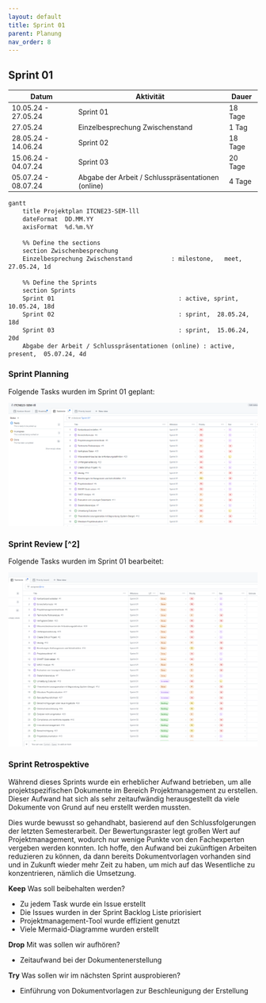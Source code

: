 ```yaml
---
layout: default
title: Sprint 01
parent: Planung
nav_order: 8
---
```


## Sprint 01

| Datum                  | Aktivität                                            | Dauer      |
|-----------------------|------------------------------------------------------|------------|
| 10.05.24 - 27.05.24   | Sprint 01                                            | 18 Tage    |
| 27.05.24              | Einzelbesprechung Zwischenstand                      | 1 Tag      |
| 28.05.24 - 14.06.24   | Sprint 02                                            | 18 Tage    |
| 15.06.24 - 04.07.24   | Sprint 03                                            | 20 Tage    |
| 05.07.24 - 08.07.24   | Abgabe der Arbeit / Schlusspräsentationen (online)   | 4 Tage     |

```mermaid
gantt
    title Projektplan ITCNE23-SEM-lll
    dateFormat  DD.MM.YY
    axisFormat  %d.%m.%Y

    %% Define the sections
    section Zwischenbesprechung
    Einzelbesprechung Zwischenstand           : milestone,   meet,         27.05.24, 1d

    %% Define the Sprints
    section Sprints
    Sprint 01                                   : active, sprint,  10.05.24, 18d
    Sprint 02                                   : sprint,  28.05.24, 18d
    Sprint 03                                   : sprint,  15.06.24, 20d
    Abgabe der Arbeit / Schlusspräsentationen (online) : active, present,  05.07.24, 4d

```

### Sprint Planning

Folgende Tasks wurden im Sprint 01 geplant:

![Sprint Planning](../img/sprint_01.png)

### Sprint Review [^2]

Folgende Tasks wurden im Sprint 01 bearbeitet:

![Sprint Planning](../img/sprint_01_ende.png)

### Sprint Retrospektive

Während dieses Sprints wurde ein erheblicher Aufwand betrieben, um alle projektspezifischen Dokumente im Bereich Projektmanagement zu erstellen. Dieser Aufwand hat sich als sehr zeitaufwändig herausgestellt da viele Dokumente von Grund auf neu erstellt werden mussten.

Dies wurde bewusst so gehandhabt, basierend auf den Schlussfolgerungen der letzten Semesterarbeit. Der Bewertungsraster legt großen Wert auf Projektmanagement, wodurch nur wenige Punkte von den Fachexperten vergeben werden konnten. Ich hoffe, den Aufwand bei zukünftigen Arbeiten reduzieren zu können, da dann bereits Dokumentvorlagen vorhanden sind und in Zukunft wieder mehr Zeit zu haben, um mich auf das Wesentliche zu konzentrieren, nämlich die Umsetzung.

**Keep** Was soll beibehalten werden?

- Zu jedem Task wurde ein Issue erstellt
- Die Issues wurden in der Sprint Backlog Liste priorisiert
- Projektmanagement-Tool wurde effizient genutzt
- Viele Mermaid-Diagramme wurden erstellt

**Drop** Mit was sollen wir aufhören?

- Zeitaufwand bei der Dokumentenerstellung

**Try** Was sollen wir im nächsten Sprint ausprobieren?

- Einführung von Dokumentvorlagen zur Beschleunigung der Erstellung
